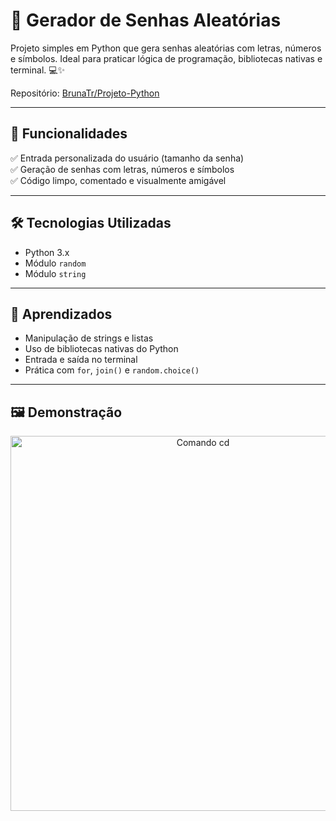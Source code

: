 # 🔐 Gerador de Senhas Aleatórias

Projeto simples em Python que gera senhas aleatórias com letras, números e símbolos. Ideal para praticar lógica de programação, bibliotecas nativas e terminal. 💻✨

Repositório: [BrunaTr/Projeto-Python](https://github.com/BrunaTr/Projeto-Python)

---

## 📌 Funcionalidades

✅ Entrada personalizada do usuário (tamanho da senha)  
✅ Geração de senhas com letras, números e símbolos  
✅ Código limpo, comentado e visualmente amigável  

---

## 🛠️ Tecnologias Utilizadas

- Python 3.x
- Módulo `random`
- Módulo `string`

---

## 🧠 Aprendizados

- Manipulação de strings e listas
- Uso de bibliotecas nativas do Python
- Entrada e saída no terminal
- Prática com `for`, `join()` e `random.choice()`

---

## 🖼️ Demonstração

<p align="center">
  <img src="https://i.imgur.com/IH7Kyqt.jpeg" alt="Comando cd" width="600"/>
</p>
